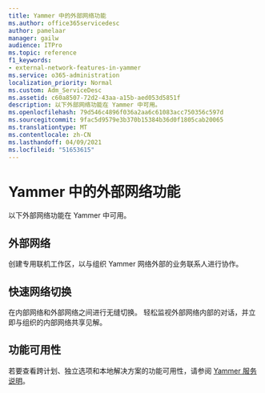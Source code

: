 ```yaml
---
title: Yammer 中的外部网络功能
ms.author: office365servicedesc
author: pamelaar
manager: gailw
audience: ITPro
ms.topic: reference
f1_keywords:
- external-network-features-in-yammer
ms.service: o365-administration
localization_priority: Normal
ms.custom: Adm_ServiceDesc
ms.assetid: c60a8507-72d2-43aa-a15b-aed053d5851f
description: 以下外部网络功能在 Yammer 中可用。
ms.openlocfilehash: 79d546c4896f036a2aa6c61083acc750356c597d
ms.sourcegitcommit: 9fac5d9579e3b370b15384b36d0f1805cab20065
ms.translationtype: MT
ms.contentlocale: zh-CN
ms.lasthandoff: 04/09/2021
ms.locfileid: "51653615"
---
```

# <a name="external-network-features-in-yammer"></a>Yammer 中的外部网络功能

以下外部网络功能在 Yammer 中可用。
  
## <a name="external-networks"></a>外部网络

创建专用联机工作区，以与组织 Yammer 网络外部的业务联系人进行协作。
  
## <a name="fast-network-switching"></a>快速网络切换

在内部网络和外部网络之间进行无缝切换。 轻松监视外部网络内部的对话，并立即与组织的内部网络共享见解。
  
## <a name="feature-availability"></a>功能可用性

若要查看跨计划、独立选项和本地解决方案的功能可用性，请参阅 [Yammer 服务说明](yammer-service-description.md)。